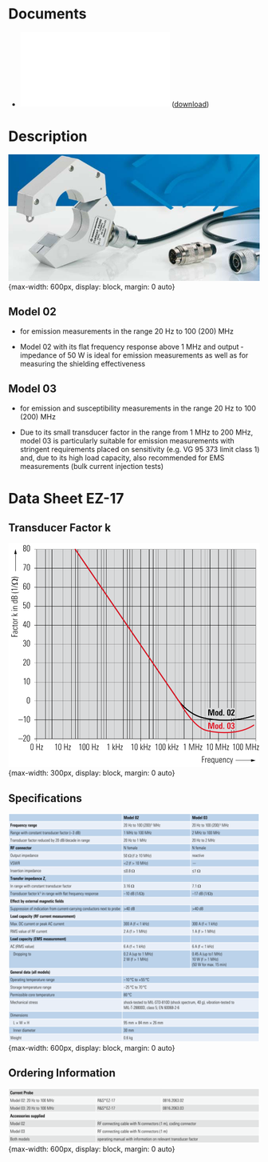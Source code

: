 
# Documents

- ![EZ-17 Data Sheet V03.01 2005](/assets/EZ17.DataSheetV03012005.pdf) ([download](https://scdn.rohde-schwarz.com/ur/pws/dl_downloads/dl_common_library/dl_brochures_and_datasheets/pdf_1/EZ-17_en.pdf))

# Description

![](/assets/images/ez17.Pic.png){max-width: 600px, display: block, margin: 0 auto}

## Model 02

- for emission measurements in the range 20 Hz to 100 (200) MHz

- Model 02 with its flat frequency response above 1 MHz and output ­ impedance of 50 W is ideal for emission measurements as well as for
measuring the shielding effectiveness

## Model 03

- for emission and susceptibility measurements in the range 20 Hz to 100 (200) MHz

- Due to its small transducer factor in the range from 1 MHz to 200 MHz, model 03 is particularly suitable for emission measurements with stringent requirements placed on sensitivity (e.g. VG 95 373 limit class 1) and, due to its high load capacity, also recommended for EMS measurements
(bulk current injection tests)

# Data Sheet EZ-17

## Transducer Factor k

![](/assets/images/ez17.TransducerFactorK.png){max-width: 300px, display: block, margin: 0 auto}

## Specifications

![](/assets/images/ez17.Specifications.png){max-width: 600px, display: block, margin: 0 auto}

## Ordering Information

![](/assets/images/ez17.OrderingInfo.png){max-width: 600px, display: block, margin: 0 auto}